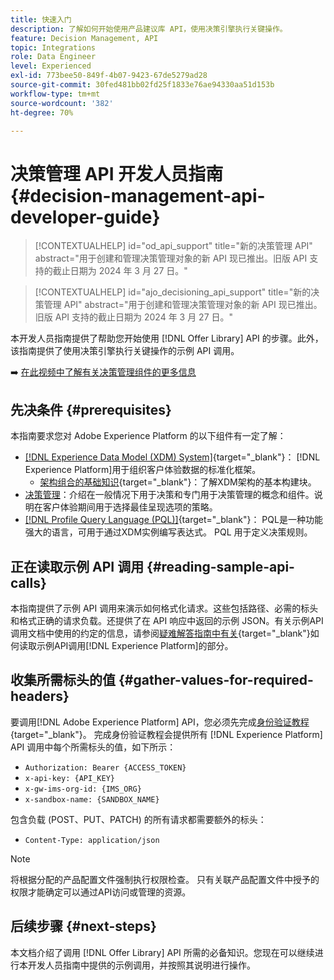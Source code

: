 ```yaml
---
title: 快速入门
description: 了解如何开始使用产品建议库 API，使用决策引擎执行关键操作。
feature: Decision Management, API
topic: Integrations
role: Data Engineer
level: Experienced
exl-id: 773bee50-849f-4b07-9423-67de5279ad28
source-git-commit: 30fed481bb02fd25f1833e76ae94330aa51d153b
workflow-type: tm+mt
source-wordcount: '382'
ht-degree: 70%

---
```


# 决策管理 API 开发人员指南 {#decision-management-api-developer-guide}

>[!CONTEXTUALHELP]
>id="od_api_support"
>title="新的决策管理 API"
>abstract="用于创建和管理决策管理对象的新 API 现已推出。旧版 API 支持的截止日期为 2024 年 3 月 27 日。"

>[!CONTEXTUALHELP]
>id="ajo_decisioning_api_support"
>title="新的决策管理 API"
>abstract="用于创建和管理决策管理对象的新 API 现已推出。旧版 API 支持的截止日期为 2024 年 3 月 27 日。"

本开发人员指南提供了帮助您开始使用 [!DNL Offer Library] API 的步骤。此外，该指南提供了使用决策引擎执行关键操作的示例 API 调用。

➡️ [在此视频中了解有关决策管理组件的更多信息](#video)

## 先决条件 {#prerequisites}

本指南要求您对 Adobe Experience Platform 的以下组件有一定了解：

* [[!DNL Experience Data Model (XDM) System]](https://experienceleague.adobe.com/docs/experience-platform/xdm/home.html?lang=zh-Hans){target="_blank"}： [!DNL Experience Platform]用于组织客户体验数据的标准化框架。
   * [架构组合的基础知识](https://experienceleague.adobe.com/docs/experience-platform/xdm/schema/composition.html?lang=zh-Hans){target="_blank"}：了解XDM架构的基本构建块。
* [决策管理](../../../using/offers/get-started/starting-offer-decisioning.md)：介绍在一般情况下用于决策和专门用于决策管理的概念和组件。说明在客户体验期间用于选择最佳呈现选项的策略。
* [[!DNL Profile Query Language (PQL)]](https://experienceleague.adobe.com/docs/experience-platform/segmentation/pql/overview.html?lang=zh-Hans){target="_blank"}： PQL是一种功能强大的语言，可用于通过XDM实例编写表达式。 PQL 用于定义决策规则。

## 正在读取示例 API 调用 {#reading-sample-api-calls}

本指南提供了示例 API 调用来演示如何格式化请求。这些包括路径、必需的标头和格式正确的请求负载。还提供了在 API 响应中返回的示例 JSON。有关示例API调用文档中使用的约定的信息，请参阅[疑难解答指南中有关](https://experienceleague.adobe.com/docs/experience-platform/landing/troubleshooting.html?lang=zh-Hans#how-do-i-format-an-api-request){target="_blank"}如何读取示例API调用[!DNL Experience Platform]的部分。

## 收集所需标头的值 {#gather-values-for-required-headers}

要调用[!DNL Adobe Experience Platform] API，您必须先完成[身份验证教程](https://experienceleague.adobe.com/docs/experience-platform/landing/platform-apis/api-authentication.html?lang=zh-Hans){target="_blank"}。 完成身份验证教程会提供所有 [!DNL Experience Platform] API 调用中每个所需标头的值，如下所示：

* `Authorization: Bearer {ACCESS_TOKEN}`
* `x-api-key: {API_KEY}`
* `x-gw-ims-org-id: {IMS_ORG}`
* `x-sandbox-name: {SANDBOX_NAME}`

包含负载 (POST、PUT、PATCH) 的所有请求都需要额外的标头：

* `Content-Type: application/json`

>[!NOTE]
>
>将根据分配的产品配置文件强制执行权限检查。 只有关联产品配置文件中授予的权限才能确定可以通过API访问或管理的资源。

## 后续步骤 {#next-steps}

本文档介绍了调用 [!DNL Offer Library] API 所需的必备知识。您现在可以继续进行本开发人员指南中提供的示例调用，并按照其说明进行操作。
<!--
>[!NOTE]
>
> The In-app messaging channel in Adobe Journey Optimizer uses decision management objects. If your organization uses the in-app messaging channel, then API list requests for objects will include objects created by the in-app messaging service and can be ignored for decision management use cases. Objects created for in-app messages will have `createdBy = "Mobile_Sheliak"`.
-->

<!-- ## How-to video {#video}

The following video is intended to support your understanding of the components of Decision Management.

>[!VIDEO](https://video.tv.adobe.com/v/342827?quality=12&captions=chi_hans) -->

